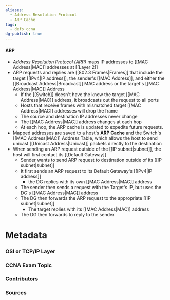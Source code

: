 ```yaml
---
aliases:
  - Address Resolution Protocol
  - ARP Cache
tags:
  - defs_ccna
dg-publish: true
---
```

#### ARP
- *Address Resolution Protocol (ARP)* maps IP addresses to [[MAC Address|MAC]] addresses at [[Layer 2]]
- ARP requests and replies are [[802.3 Frames|Frames]] that include the target [[IPv4|IP address]], the sender's [[MAC Address]], and either the [[Broadcast Address|Broadcast]] MAC address or the target's [[MAC Address|MAC]] Address
	- If the [[Switch]] doesn't have the know the target [[MAC Address|MAC]] address, it broadcasts out the request to all ports
	- Hosts that receive frames with mismatched target [[MAC Address|MAC]] addresses will drop the frame
	- The source and destination IP addresses never change
	- The [[MAC Address|MAC]] address changes at each hop
	- At each hop, the ARP cache is updated to expedite future requests.
- Mapped addresses are saved to a host's **ARP Cache** and the Switch's [[MAC Address|MAC]] Address Table, which allows the host to send unicast [[Unicast Address|Unicast]] packets directly to the destination
- When sending an ARP request outside of the [[IP subnet|subnet]], the host will first contact its [[Default Gateway]]
	- Sender wants to send ARP request to destination outside of its [[IP subnet|subnet]]
	- It first sends an ARP request to its Default Gateway's [[IPv4|IP address]]
		- the DG replies with its own [[MAC Address|MAC]] address
	- The sender then sends a request with the Target's IP, but uses the DG's [[MAC Address|MAC]] address
	- The DG then forwards the ARP request to the appropriate [[IP subnet|subnet]]
		- The target replies with its [[MAC Address|MAC]] address
	- The DG then forwards to reply to the sender




# Metadata
### OSI or TCP/IP Layer

### CCNA Exam Topic

### Contributors

### Sources

